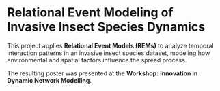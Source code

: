 # Relational Event Modeling of Invasive Insect Species Dynamics

This project applies **Relational Event Models (REMs)** to analyze temporal interaction patterns in an invasive insect species dataset, modeling how environmental and spatial factors influence the spread process.

The resulting poster was presented at the **Workshop: Innovation in Dynamic Network Modelling**.

